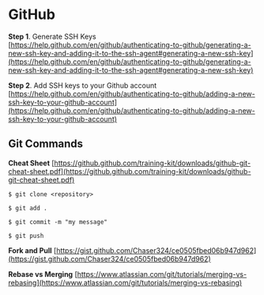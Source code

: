 

# GitHub
**Step 1**. Generate SSH Keys  
[https://help.github.com/en/github/authenticating-to-github/generating-a-new-ssh-key-and-adding-it-to-the-ssh-agent#generating-a-new-ssh-key](https://help.github.com/en/github/authenticating-to-github/generating-a-new-ssh-key-and-adding-it-to-the-ssh-agent#generating-a-new-ssh-key)

**Step 2**. Add SSH keys to your Github account  
[https://help.github.com/en/github/authenticating-to-github/adding-a-new-ssh-key-to-your-github-account](https://help.github.com/en/github/authenticating-to-github/adding-a-new-ssh-key-to-your-github-account)

## Git Commands

**Cheat Sheet**
[https://github.github.com/training-kit/downloads/github-git-cheat-sheet.pdf](https://github.github.com/training-kit/downloads/github-git-cheat-sheet.pdf)


    $ git clone <repository>

    $ git add .

    $ git commit -m "my message"

    $ git push

**Fork and Pull**  [https://gist.github.com/Chaser324/ce0505fbed06b947d962](https://gist.github.com/Chaser324/ce0505fbed06b947d962)  

**Rebase vs Merging**   [https://www.atlassian.com/git/tutorials/merging-vs-rebasing](https://www.atlassian.com/git/tutorials/merging-vs-rebasing)
